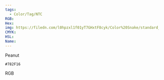 ```yaml
---
tags:
  - Color/Tag/NTC
RGB:
Hex:
img: https://filedn.com/l0hpzxl1f01yT7GHxtF8cyk/Color%20Snake/standard_csv_to_svg//782F16.svg
CMYK:
HSL:
Name:
---
```

Peanut
```palette
#782F16
```
RGB
